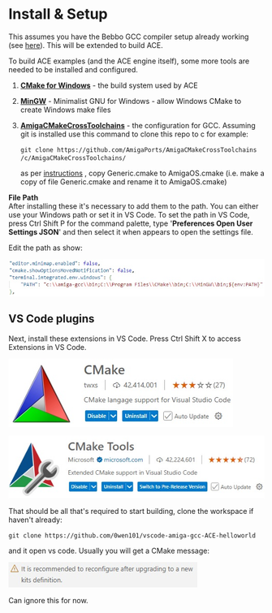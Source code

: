 Install & Setup
===
This assumes you have the Bebbo GCC compiler setup already working (see [here](https://github.com/0wen101/vscode-amiga-gcc-example-prb28)). This will be extended to build ACE.

To build ACE examples (and the ACE engine itself), some more tools are needed to be installed and configured.

1. [**CMake for Windows**](https://cmake.org/download/) - the build system used by ACE

2. [**MinGW**](https://sourceforge.net/projects/mingw/files/Installer/mingw-get-setup.exe/download) - Minimalist GNU for Windows -  allow Windows CMake to create Windows make files


3. [**AmigaCMakeCrossToolchains**](https://github.com/AmigaPorts/AmigaCMakeCrossToolchains) - the configuration for GCC. Assuming git is installed use this command to clone this repo to c for example:

    ```
    git clone https://github.com/AmigaPorts/AmigaCMakeCrossToolchains /c/AmigaCMakeCrossToolchains/
    ```

    as per [instructions](https://github.com/AmigaPorts/AmigaCMakeCrossToolchains) 
    , copy Generic.cmake to AmigaOS.cmake (i.e. make a copy of file Generic.cmake and rename it to AmigaOS.cmake)<br>


**File Path**
<br>After installing these it's necessary to add them to the path. You can either use your Windows path or set it in VS Code.
To set the path in VS Code, press Ctrl Shift P for the command palette, type '**Preferences Open User Settings JSON**' and then select it when appears to open the  settings file.

Edit the path as show:

![alt text](images/vscode-settings-path.jpg "path settings")





VS Code plugins
--

Next, install these extensions in VS Code.   Press Ctrl Shift X to access Extensions in VS Code.

![alt text](images/CMake.jpg "CMake")

![alt text](images/CMakeTools.jpg "CMakeTools")


That should be all that's required to start building, clone the workspace if haven't already:

```
git clone https://github.com/0wen101/vscode-amiga-gcc-ACE-helloworld
```
and it open vs code. Usually you will get a CMake message:

![alt text](images/cmake-tools-kit-message.jpg "CMake re-configure")

Can ignore this for now.




